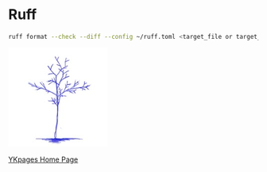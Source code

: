 # Ruff
```sh
ruff format --check --diff --config ~/ruff.toml <target_file or target_dir>
```

![](../../images/BlueTreeIcon_200x200.jpg)

[YKpages Home Page](https://yusukekato.github.io/)
